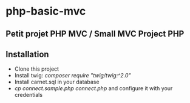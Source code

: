 # php-basic-mvc
## Petit projet PHP MVC / Small MVC Project PHP 

## Installation

- Clone this project
- Install twig: *composer require "twig/twig:^2.0"*
- Install carnet.sql in your database
- *cp connect.sample.php connect.php* and configure it with your credentials


